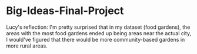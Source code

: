 # Big-Ideas-Final-Project
Lucy's reflection: I'm pretty surprised that in my dataset (food gardens), the areas with the most food gardens ended up being areas near the actual city, I would've figured that there would be more community-based gardens in more rural areas. 
